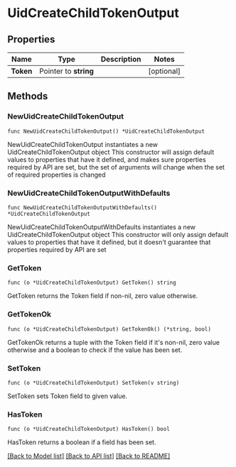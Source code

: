 # UidCreateChildTokenOutput

## Properties

Name | Type | Description | Notes
------------ | ------------- | ------------- | -------------
**Token** | Pointer to **string** |  | [optional] 

## Methods

### NewUidCreateChildTokenOutput

`func NewUidCreateChildTokenOutput() *UidCreateChildTokenOutput`

NewUidCreateChildTokenOutput instantiates a new UidCreateChildTokenOutput object
This constructor will assign default values to properties that have it defined,
and makes sure properties required by API are set, but the set of arguments
will change when the set of required properties is changed

### NewUidCreateChildTokenOutputWithDefaults

`func NewUidCreateChildTokenOutputWithDefaults() *UidCreateChildTokenOutput`

NewUidCreateChildTokenOutputWithDefaults instantiates a new UidCreateChildTokenOutput object
This constructor will only assign default values to properties that have it defined,
but it doesn't guarantee that properties required by API are set

### GetToken

`func (o *UidCreateChildTokenOutput) GetToken() string`

GetToken returns the Token field if non-nil, zero value otherwise.

### GetTokenOk

`func (o *UidCreateChildTokenOutput) GetTokenOk() (*string, bool)`

GetTokenOk returns a tuple with the Token field if it's non-nil, zero value otherwise
and a boolean to check if the value has been set.

### SetToken

`func (o *UidCreateChildTokenOutput) SetToken(v string)`

SetToken sets Token field to given value.

### HasToken

`func (o *UidCreateChildTokenOutput) HasToken() bool`

HasToken returns a boolean if a field has been set.


[[Back to Model list]](../README.md#documentation-for-models) [[Back to API list]](../README.md#documentation-for-api-endpoints) [[Back to README]](../README.md)


